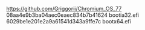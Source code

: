 https://github.com/Griggorii/Chromium_OS_77
08aa4e9b3ba04aec0eaec834b7b41624  bootia32.efi
6029be1e201e2a9a61541d343a9ffe7c  bootx64.efi

